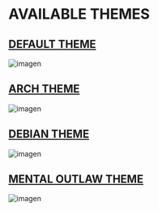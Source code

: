 # AVAILABLE THEMES

## <a href="https://github.com/Filipondios/dwm/blob/main/.themes/Default.md">DEFAULT THEME</a>
![imagen](https://user-images.githubusercontent.com/91225771/177217238-6834a696-3089-412f-be61-f0cf5bca8709.png)

## <a href="https://github.com/Filipondios/dwm/blob/main/.themes/Arch-Derivates.md">ARCH THEME</a>
![imagen](https://user-images.githubusercontent.com/91225771/177427320-d1c70edc-8c4f-4dfb-bda1-8ea516b4eb96.png)

## <a href="https://github.com/Filipondios/dwm/blob/main/.themes/Debian.md">DEBIAN THEME</a>
![imagen](https://user-images.githubusercontent.com/91225771/177655572-4fe69d51-b6a9-45da-83f6-d30258f78718.png)

## <a href="https://github.com/Filipondios/dwm/blob/main/.themes/Outlaw%20Theme.md">MENTAL OUTLAW THEME</a>
![imagen](https://user-images.githubusercontent.com/91225771/177769492-06f47114-3b0e-463a-8450-af25c70574fd.png)
